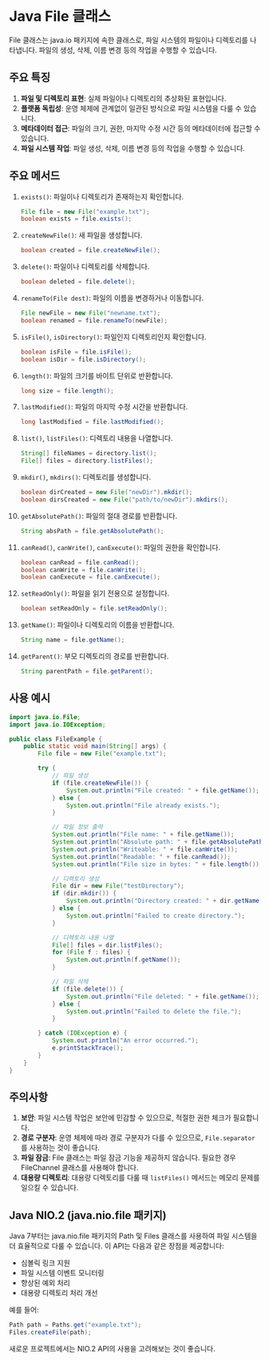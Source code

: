 # Java File 클래스

File 클래스는 java.io 패키지에 속한 클래스로, 파일 시스템의 파일이나 디렉토리를 나타냅니다. 파일의 생성, 삭제, 이름 변경 등의 작업을 수행할 수 있습니다.

## 주요 특징

1. **파일 및 디렉토리 표현**: 실제 파일이나 디렉토리의 추상화된 표현입니다.
2. **플랫폼 독립성**: 운영 체제에 관계없이 일관된 방식으로 파일 시스템을 다룰 수 있습니다.
3. **메타데이터 접근**: 파일의 크기, 권한, 마지막 수정 시간 등의 메타데이터에 접근할 수 있습니다.
4. **파일 시스템 작업**: 파일 생성, 삭제, 이름 변경 등의 작업을 수행할 수 있습니다.

## 주요 메서드

1. `exists()`: 파일이나 디렉토리가 존재하는지 확인합니다.

   ```java
   File file = new File("example.txt");
   boolean exists = file.exists();
   ```

2. `createNewFile()`: 새 파일을 생성합니다.

   ```java
   boolean created = file.createNewFile();
   ```

3. `delete()`: 파일이나 디렉토리를 삭제합니다.

   ```java
   boolean deleted = file.delete();
   ```

4. `renameTo(File dest)`: 파일의 이름을 변경하거나 이동합니다.

   ```java
   File newFile = new File("newname.txt");
   boolean renamed = file.renameTo(newFile);
   ```

5. `isFile()`, `isDirectory()`: 파일인지 디렉토리인지 확인합니다.

   ```java
   boolean isFile = file.isFile();
   boolean isDir = file.isDirectory();
   ```

6. `length()`: 파일의 크기를 바이트 단위로 반환합니다.

   ```java
   long size = file.length();
   ```

7. `lastModified()`: 파일의 마지막 수정 시간을 반환합니다.

   ```java
   long lastModified = file.lastModified();
   ```

8. `list()`, `listFiles()`: 디렉토리 내용을 나열합니다.

   ```java
   String[] fileNames = directory.list();
   File[] files = directory.listFiles();
   ```

9. `mkdir()`, `mkdirs()`: 디렉토리를 생성합니다.

   ```java
   boolean dirCreated = new File("newDir").mkdir();
   boolean dirsCreated = new File("path/to/newDir").mkdirs();
   ```

10. `getAbsolutePath()`: 파일의 절대 경로를 반환합니다.

    ```java
    String absPath = file.getAbsolutePath();
    ```

11. `canRead()`, `canWrite()`, `canExecute()`: 파일의 권한을 확인합니다.

    ```java
    boolean canRead = file.canRead();
    boolean canWrite = file.canWrite();
    boolean canExecute = file.canExecute();
    ```

12. `setReadOnly()`: 파일을 읽기 전용으로 설정합니다.

    ```java
    boolean setReadOnly = file.setReadOnly();
    ```

13. `getName()`: 파일이나 디렉토리의 이름을 반환합니다.

    ```java
    String name = file.getName();
    ```

14. `getParent()`: 부모 디렉토리의 경로를 반환합니다.

    ```java
    String parentPath = file.getParent();
    ```

## 사용 예시

```java
import java.io.File;
import java.io.IOException;

public class FileExample {
    public static void main(String[] args) {
        File file = new File("example.txt");

        try {
            // 파일 생성
            if (file.createNewFile()) {
                System.out.println("File created: " + file.getName());
            } else {
                System.out.println("File already exists.");
            }

            // 파일 정보 출력
            System.out.println("File name: " + file.getName());
            System.out.println("Absolute path: " + file.getAbsolutePath());
            System.out.println("Writeable: " + file.canWrite());
            System.out.println("Readable: " + file.canRead());
            System.out.println("File size in bytes: " + file.length());

            // 디렉토리 생성
            File dir = new File("testDirectory");
            if (dir.mkdir()) {
                System.out.println("Directory created: " + dir.getName());
            } else {
                System.out.println("Failed to create directory.");
            }

            // 디렉토리 내용 나열
            File[] files = dir.listFiles();
            for (File f : files) {
                System.out.println(f.getName());
            }

            // 파일 삭제
            if (file.delete()) {
                System.out.println("File deleted: " + file.getName());
            } else {
                System.out.println("Failed to delete the file.");
            }

        } catch (IOException e) {
            System.out.println("An error occurred.");
            e.printStackTrace();
        }
    }
}
```

## 주의사항

1. **보안**: 파일 시스템 작업은 보안에 민감할 수 있으므로, 적절한 권한 체크가 필요합니다.
2. **경로 구분자**: 운영 체제에 따라 경로 구분자가 다를 수 있으므로, `File.separator`를 사용하는 것이 좋습니다.
3. **파일 잠금**: File 클래스는 파일 잠금 기능을 제공하지 않습니다. 필요한 경우 FileChannel 클래스를 사용해야 합니다.
4. **대용량 디렉토리**: 대용량 디렉토리를 다룰 때 `listFiles()` 메서드는 메모리 문제를 일으킬 수 있습니다.

## Java NIO.2 (java.nio.file 패키지)

Java 7부터는 java.nio.file 패키지의 Path 및 Files 클래스를 사용하여 파일 시스템을 더 효율적으로 다룰 수 있습니다. 이 API는 다음과 같은 장점을 제공합니다:

- 심볼릭 링크 지원
- 파일 시스템 이벤트 모니터링
- 향상된 예외 처리
- 대용량 디렉토리 처리 개선

예를 들어:

```java
Path path = Paths.get("example.txt");
Files.createFile(path);
```

새로운 프로젝트에서는 NIO.2 API의 사용을 고려해보는 것이 좋습니다.
